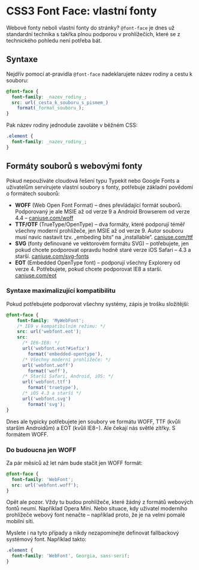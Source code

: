 CSS3 Font Face: vlastní fonty
=============================

Webové fonty neboli vlastní fonty do stránky? `@font-face` je dnes už standardní technika s takřka plnou podporou v prohlížečích, které se z technického pohledu není potřeba bát.

Syntaxe
-------

Nejdřív pomocí at-pravidla `@font-face` nadeklarujete název rodiny a cestu k souboru:

```css
@font-face {
  font-family: _nazev_rodiny_;
  src: url(_cesta_k_souboru_s_pismem_)
    format(_format_souboru_);
}
```

Pak název rodiny jednoduše zavoláte v běžném CSS:

```css
.element {
  font-family: _nazev_rodiny_;
}
```


Formáty souborů s webovými fonty
--------------------------------

Pokud nepoužíváte cloudová řešení typu Typekit nebo Google Fonts a uživatelům servírujete vlastní soubory s fonty, potřebuje základní povědomí o formátech souborů:

* **WOFF** (Web Open Font Format) – dnes převládající formát souborů. Podporovaný je ale MSIE až od verze 9 a Android Browserem od verze 4.4 – [caniuse.com/woff](https://caniuse.com/woff)
* **TTF/OTF** (TrueType/OpenType) – dva formáty, které podporují téměř všechny moderní prohlížeče, jen MSIE až od verze 9. Autor souboru musí navíc nastavit tzv. „embeding bits“ na „installable“. [caniuse.com/ttf](https://caniuse.com/ttf)
* **SVG** (fonty definované ve vektorovém formátu SVG) – potřebujete, jen pokud chcete podporovat opravdu hodně staré verze iOS Safari – 4.3 a starší. [caniuse.com/svg-fonts](https://caniuse.com/svg-fonts)
* **EOT** (Embedded OpenType font) – podporují všechny Explorery od verze 4. Potřebujete, pokud chcete podporovat IE8 a starší. [caniuse.com/eot](https://caniuse.com/eot)

### Syntaxe maximalizující kompatibilitu

Pokud potřebujete podporovat všechny systémy, zápis je trošku složitější:

```css
@font-face {
    font-family: 'MyWebFont';
    /* IE9 v kompatibilním režimu: */
    src: url('webfont.eot');
    src:
      /* IE6-IE8: */
      url('webfont.eot?#iefix')
        format('embedded-opentype'),
      /* Všechny moderní prohlížeče: */
      url('webfont.woff')
        format('woff'),
      /* Starší Safari, Android, iOS: */
      url('webfont.ttf')
        format('truetype'),
      /* iOS 4.3 a starší */
      url('webfont.svg')
        format('svg');
}
```

Dnes ale typicky potřebujete jen soubory ve formátu WOFF, TTF (kvůli starším Androidům) a EOT (kvůli IE8−). Ale čekají nás světlé zítřky. S formátem WOFF.

### Do budoucna jen WOFF

Za pár měsíců až let nám bude stačit jen WOFF formát:

```css
@font-face {
  font-family: 'WebFont';
  src: url('webfont.woff');
}
```


Opět ale pozor. Vždy tu budou prohlížeče, které žádný z formátů webových fontů neumí. Například Opera Mini. Nebo situace, kdy uživatel moderního prohlížeče webový font nenačte – například proto, že je na velmi pomalé mobilní síti.

Myslete i na tyto případy a nikdy nezapomínejte definovat fallbackový systémový font. Například takto:

```css
.element {
  font-family: 'WebFont', Georgia, sans-serif;
}
```
